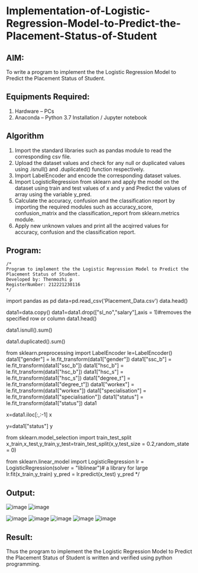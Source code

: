 # Implementation-of-Logistic-Regression-Model-to-Predict-the-Placement-Status-of-Student

## AIM:
To write a program to implement the the Logistic Regression Model to Predict the Placement Status of Student.

## Equipments Required:
1. Hardware – PCs
2. Anaconda – Python 3.7 Installation / Jupyter notebook

## Algorithm
1. Import the standard libraries such as pandas module to read the corresponding csv file.
2. Upload the dataset values and check for any null or duplicated values using .isnull() and .duplicated() function respectively.
3. Import LabelEncoder and encode the corresponding dataset values.
4. Import LogisticRegression from sklearn and apply the model on the dataset using train and test values of x and y and Predict the values of array using the variable y_pred.
5. Calculate the accuracy, confusion and the classification report by importing the required modules such as accuracy_score, confusion_matrix and the classification_report from sklearn.metrics module.
6. Apply new unknown values and print all the acqirred values for accuracy, confusion and the classification report.

## Program:
```
/*
Program to implement the the Logistic Regression Model to Predict the Placement Status of Student.
Developed by: Thenmozhi p
RegisterNumber: 212221230116 
*/
```
import pandas as pd
data=pd.read_csv('Placement_Data.csv')
data.head()


data1=data.copy()
data1=data1.drop(["sl_no","salary"],axis = 1)#removes the specified row or column
data1.head()


data1.isnull().sum()


data1.duplicated().sum()


from sklearn.preprocessing import LabelEncoder
le=LabelEncoder()
data1["gender"] = le.fit_transform(data1["gender"])
data1["ssc_b"] = le.fit_transform(data1["ssc_b"])
data1["hsc_b"] = le.fit_transform(data1["hsc_b"])
data1["hsc_s"] = le.fit_transform(data1["hsc_s"])
data1["degree_t"] = le.fit_transform(data1["degree_t"])
data1["workex"] = le.fit_transform(data1["workex"])
data1["specialisation"] = le.fit_transform(data1["specialisation"])
data1["status"] = le.fit_transform(data1["status"])
data1


x=data1.iloc[:,:-1]
x


y=data1["status"]
y


from sklearn.model_selection import train_test_split
x_train,x_test,y_train,y_test=train_test_split(x,y,test_size = 0.2,random_state = 0)


from sklearn.linear_model import LogisticRegression
lr = LogisticRegression(solver = "liblinear")# a library for large
lr.fit(x_train,y_train)
y_pred = lr.predict(x_test)
y_pred
*/

## Output:
![image](https://user-images.githubusercontent.com/95198708/232792645-c94ea977-7f7f-42f1-8bc2-2ef1eb21b069.png)
![image](https://user-images.githubusercontent.com/95198708/232793035-55900682-9446-405d-a216-3696c9df95d1.png)

![image](https://user-images.githubusercontent.com/95198708/232792678-0f8793c5-41a6-4b44-b7ea-0d4548fa6158.png)
![image](https://user-images.githubusercontent.com/95198708/232792707-52d4ecaf-4576-4336-aeab-33b9d27d09d7.png)
![image](https://user-images.githubusercontent.com/95198708/232792751-21adfec8-6583-498f-9961-e0b4458638db.png)
![image](https://user-images.githubusercontent.com/95198708/232792799-9da1760e-c6cf-467f-b9d0-20997a32ae33.png)
![image](https://user-images.githubusercontent.com/95198708/232792844-58e72f49-24d1-46d9-9f42-43713101f033.png)




## Result:
Thus the program to implement the the Logistic Regression Model to Predict the Placement Status of Student is written and verified using python programming.
